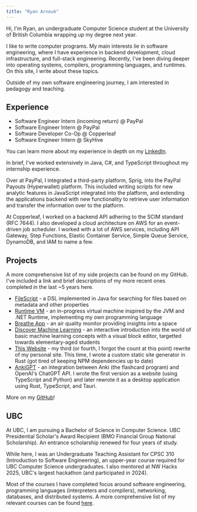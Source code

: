 ```yaml
---
title: "Ryan Arnouk"
---
```


Hi, I'm Ryan, an undergraduate Computer Science student at the University of British Columbia wrapping up my degree next year.


I like to write computer programs. My main interests lie in software engineering, where I have experience in backend development, cloud infrastructure, and full-stack engineering. Recently, I've been diving deeper into operating systems, compilers, programming languages, and runtimes. On this site, I write about these topics.


Outside of my own software engineering journey, I am interested in pedagogy and teaching.

## Experience
- Software Engineer Intern (incoming return) @ PayPal
- Software Engineer Intern @ PayPal
- Software Developer Co-Op @ Copperleaf
- Software Engineer Intern @ SkyHive

You can learn more about my experience in depth on my [LinkedIn](https://www.linkedin.com/in/ryanarnouk/). 

In brief, I've worked extensively in Java, C#, and TypeScript throughout my internship experience.


Over at PayPal, I integrated a third-party platform, Sprig, into the PayPal Payouts (Hyperwallet) platform. This included writing scripts for new analytic features in JavaScript integrated into the platform, and extending the applications backend with new functionality to retrieve user information and transfer the information over to the platform. 


At Copperleaf, I worked on a backend API adhering to the SCIM standard (RFC 7644). I also developed a cloud architecture on AWS for an event-driven job scheduler. I worked with a lot of AWS services, including API Gateway, Step Functions, Elastic Container Service, Simple Queue Service, DynamoDB, and IAM to name a few. 


## Projects
A more comprehensive list of my side projects can be found on my GitHub. I've included a link and brief descriptions of my more recent ones completed in the last ~5 years here. 

- [FileScript](https://github.com/ryanarnouk/FileScript) - a DSL implemented in Java for searching for files based on metadata and other properties
- [Runtime VM](https://github.com/ryanarnouk/runtime-vm) - an in-progress virtual machine inspired by the JVM and .NET Runtime, implementing my own programming language
- [Breathe App](https://github.com/ryanarnouk/nwhacks-2024) - an air quality monitor providing insights into a space 
- [Discover Machine Learning](https://github.com/ryanarnouk/Discover-Machine-Learning) - an interactive introduction into the world of basic machine learning concepts
with a visual block editor, targetted towards elementary-aged students
- [This Website](https://github.com/ryanarnouk/site) - my third (or fourth, I forgot the count at this point) rewrite of my personal site. This time, I wrote a custom static site generator in Rust (got tired of keeping NPM dependencies up to date) 
- [AnkiGPT](https://github.com/ryanarnouk/anki-gpt-desktop) - an integration between Anki (the flashcard program) and OpenAI's ChatGPT API. I wrote the first version as a website (using TypeScript and Python) and later rewrote it as a desktop application using Rust, TypeScript, and Tauri. 

More on my [GitHub](https://github.com/ryanarnouk)!


## UBC
At UBC, I am pursuing a Bachelor of Science in Computer Science. UBC Presidential Scholar's Award Recipient (BMO Financial Group National Scholarship). An entrance scholarship renewed for four years of study. 


While here, I was an Undergraduate Teaching Assistant for CPSC 310 (Introduction to Software Engineering), an upper-year course required for UBC Computer Science undergraduates. I also mentored at NW Hacks 2025, UBC's largest hackathon (and participated in 2024).


Most of the courses I have completed focus around software engineering, programming languages (interpreters and compilers), networking, databases, and distributed systems. A more comprehensive list of my relevant courses can be found [here](/university). 
